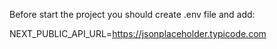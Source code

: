 Before start the project you should create .env file and add:

NEXT_PUBLIC_API_URL=https://jsonplaceholder.typicode.com


